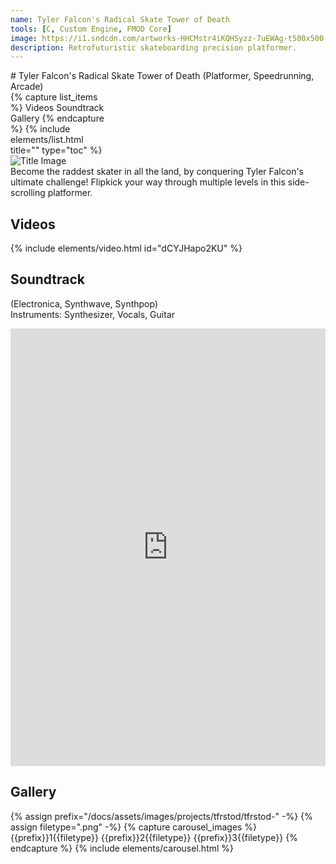 ```yaml
---
name: Tyler Falcon's Radical Skate Tower of Death
tools: [C, Custom Engine, FMOD Core]
image: https://i1.sndcdn.com/artworks-HHCMstr4iKQHSyzz-7uEWAg-t500x500.jpg
description: Retrofuturistic skateboarding precision platformer.
---
```


<div class="row">
<div class="col" style="min-width:300px;" markdown="1">
# Tyler Falcon's Radical Skate Tower of Death
(Platformer, Speedrunning, Arcade)
</div>
<div class="col">
</div>
<div class="col" style="max-width:30%;">
{% capture list_items %}
Videos
Soundtrack
Gallery
{% endcapture %}
{% include elements/list.html title="" type="toc" %}
</div>
</div>

<div class="row">
<div class="col">
<img src="https://i1.sndcdn.com/artworks-HHCMstr4iKQHSyzz-7uEWAg-t500x500.jpg" alt="Title Image">
</div>
<div class="col">
Become the raddest skater in all the land, by conquering Tyler Falcon's ultimate challenge! Flipkick your way through multiple levels in this side-scrolling platformer.
</div>
</div>

## Videos
{% include elements/video.html id="dCYJHapo2KU" %}

## Soundtrack
(Electronica, Synthwave, Synthpop)\
Instruments: Synthesizer, Vocals, Guitar

<iframe width="100%" height="700" scrolling="no" frameborder="no" allow="autoplay" src="https://w.soundcloud.com/player/?url=https%3A//api.soundcloud.com/playlists/1490867065&color=%23ff1c9f&auto_play=false&hide_related=false&show_comments=true&show_user=true&show_reposts=false&show_teaser=true"></iframe>

## Gallery
{% assign prefix="/docs/assets/images/projects/tfrstod/tfrstod-" -%}
{% assign filetype=".png" -%}
{% capture carousel_images %}
{{prefix}}1{{filetype}}
{{prefix}}2{{filetype}}
{{prefix}}3{{filetype}}
{% endcapture %}
{% include elements/carousel.html %}